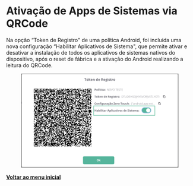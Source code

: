 # Ativação de Apps de Sistemas via QRCode

Na opção “Token de Registro" de uma política Android, foi incluída uma nova configuração “Habilitar Aplicativos de Sistema", que permite ativar e desativar a instalação de todos os aplicativos de sistemas nativos do dispositivo, após o reset de fábrica e a ativação do Android realizando a leitura do QRCode.

<figure><img src="../../.gitbook/assets/image (2).png" alt=""><figcaption></figcaption></figure>

[**Voltar ao menu inicial** ](../release-notes-less-than-nomeproduto-greater-than-v-7.0.0.md)

